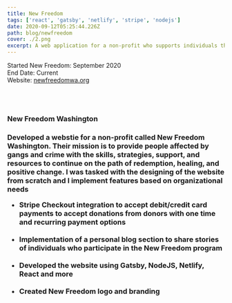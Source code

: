 ```yaml
---
title: New Freedom
tags: ['react', 'gatsby', 'netlify', 'stripe', 'nodejs']
date: 2020-09-12T05:25:44.226Z
path: blog/newfreedom
cover: ./2.png
excerpt: A web application for a non-profit who supports individuals throughout their transformation
---
```


Started New Freedom: September 2020
</br>
End Date: Current
</br>
Website: [newfreedomwa.org](https://www.newfreedomwa.org/) </br>

<!-- Technologies: Gatsby, Netlify, Stripe, NodeJS, React -->

</br>
</br>
<h3>New Freedom Washington<h3>
Developed a webstie for a non-profit called New Freedom Washington. Their mission is to provide people affected by gangs and crime with the skills, strategies, support, and resources to continue on the path of redemption, healing, and positive change. I was tasked with the designing of the website from scratch and I implement features based on organizational needs
</br>

<ul>

<li>
Stripe Checkout integration to accept debit/credit card payments to accept donations from donors with one time and recurring payment options
</li>
</br>
<li>
Implementation of a personal blog section to share stories of individuals who participate in the New Freedom program
</li>
</br>
<li>
Developed the website using Gatsby, NodeJS, Netlify, React and more
</li>
</br>
<li>
Created New Freedom logo and branding
</li>
</br>
</ul>
